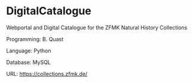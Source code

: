 # DigitalCatalogue
Webportal and Digital Catalogue for the ZFMK Natural History Collections

Programming: B. Quast

Language: Python

Database: MySQL

URL: https://collections.zfmk.de/
